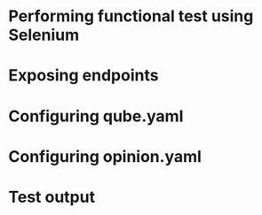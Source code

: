 # Performing functional test using Selenium


# Exposing endpoints

# Configuring qube.yaml

# Configuring opinion.yaml

# Test output
